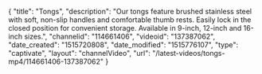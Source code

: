 {
    "title": "Tongs",
    "description": "Our tongs feature brushed stainless steel with soft, non-slip handles and comfortable thumb rests. Easily lock in the closed position for convenient storage. Available in 9-inch, 12-inch and 16-inch sizes.",
    "channelid": "114661406",
    "videoid": "137387062",
    "date_created": "1515720808",
    "date_modified": "1515776107",
    "type": "captivate",
    "layout": "channelVideo",
    "url": "\/latest-videos\/tongs-mp4\/114661406-137387062"
}